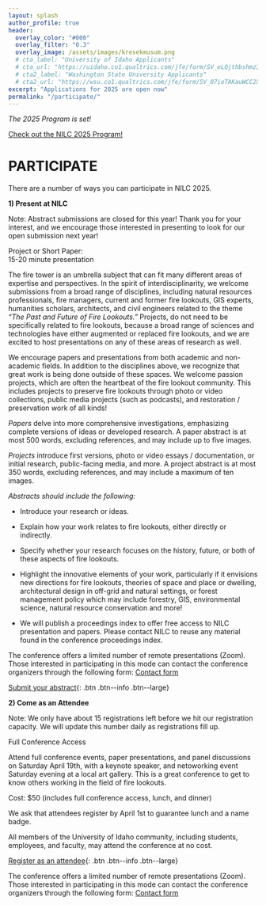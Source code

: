 ```yaml
---
layout: splash
author_profile: true
header:
  overlay_color: "#000"
  overlay_filter: "0.3"
  overlay_image: /assets/images/kresekmusum.png
  # cta_label: "University of Idaho Applicants"
  # cta_url: "https://uidaho.co1.qualtrics.com/jfe/form/SV_eLQjthbshmz3bNz"
  # cta2_label: "Washington State University Applicants"
  # cta2_url: "https://wsu.co1.qualtrics.com/jfe/form/SV_07ioTAKauWCC2X3"
excerpt: "Applications for 2025 are open now"
permalink: "/participate/"
---
```


*The 2025 Program is set!*

<a href="/lookoutconference/Booklet_Nilc.pdf" class="btn btn--primary btn--large">Check out the NILC 2025 Program!</a>

# **PARTICIPATE**

There are a number of ways you can participate in NILC 2025\.

**1\) Present at NILC**

Note: Abstract submissions are closed for this year! Thank you for your interest, and we encourage those interested in presenting to look for our open submission next year! 

Project or Short Paper:   
15-20 minute presentation

The fire tower is an umbrella subject that can fit many different areas of expertise and perspectives. In the spirit of interdisciplinarity, we welcome submissions from a broad range of disciplines, including natural resources professionals, fire managers, current and former fire lookouts, GIS experts, humanities scholars, architects, and civil engineers related to the theme *“The Past and Future of Fire Lookouts.”* Projects, do not need to be specifically related to fire lookouts, because a broad range of sciences and technologies have either augmented or replaced fire lookouts, and we are excited to host presentations on any of these areas of research as well. 

We encourage papers and presentations from both academic and non-academic fields. In addition to the disciplines above, we recognize that great work is being done outside of these spaces. We welcome passion projects, which are often the heartbeat of the fire lookout community. This includes projects to preserve fire lookouts through photo or video collections, public media projects (such as podcasts), and restoration / preservation work of all kinds!


*Papers* delve into more comprehensive investigations, emphasizing complete versions of ideas or developed research. A paper abstract is at most 500 words, excluding references, and may include up to five images. 

*Projects* introduce first versions, photo or video essays / documentation, or initial research, public-facing media, and more. A project abstract is at most 350 words, excluding references, and may include a maximum of ten images.

*Abstracts should include the following:*

* Introduce your research or ideas.

* Explain how your work relates to fire lookouts, either directly or indirectly.

* Specify whether your research focuses on the history, future, or both of these aspects of fire lookouts.

* Highlight the innovative elements of your work, particularly if it envisions new directions for fire lookouts, theories of space and place or dwelling, architectural design in off-grid and natural settings, or forest management policy which may include forestry, GIS, environmental science, natural resource conservation and more!
* We will publish a proceedings index to offer free access to NILC presentation and papers. Please contact NILC to reuse any material found in the conference proceedings index.

The conference offers a limited number of remote presentations (Zoom). Those interested in participating in this mode can contact the conference organizers through the following form: <a href="https://futurevandals.uidaho.edu/register/?id=c6162e10-cb08-4c3e-83fd-08a7fe968943">Contact form</a>

[Submit your abstract](https://futurevandals.uidaho.edu/register/?id=c916960c-8c7e-4331-ae33-c48c42ea07af){: .btn .btn--info .btn--large} 


**2\) Come as an Attendee**

Note: We only have about 15 registrations left before we hit our registration capacity. We will update this number daily as registrations fill up. 

Full Conference Access

Attend full conference events, paper presentations, and panel discussions on Saturday April 19th, with a keynote speaker, and netoworking event Saturday evening at a local art gallery. This is a great conference to get to know others working in the field of fire lookouts.

Cost: $50 (includes full conference access, lunch, and dinner)

We ask that attendees register by April 1st to guarantee lunch and a name badge.

All members of the University of Idaho community, including students, employees, and faculty, may attend the conference at no cost.

[Register as an attendee](https://futurevandals.uidaho.edu/register/?id=48aaed48-97d9-447e-8c42-132902fb382c){: .btn .btn--info .btn--large}

The conference offers a limited number of remote presentations (Zoom). Those interested in participating in this mode can contact the conference organizers through the following form: <a href="https://futurevandals.uidaho.edu/register/?id=c6162e10-cb08-4c3e-83fd-08a7fe968943">Contact form</a>
